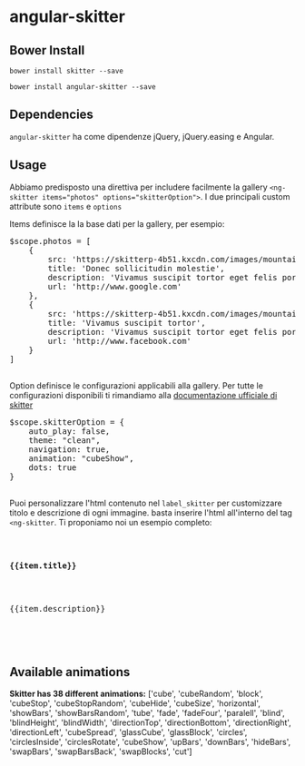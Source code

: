 # angular-skitter

## Bower Install

`bower install skitter --save`

`bower install angular-skitter --save`

## Dependencies

`angular-skitter` ha come dipendenze jQuery, jQuery.easing e Angular.

## Usage

Abbiamo predisposto una direttiva per includere facilmente la gallery `<ng-skitter items="photos" options="skitterOption">`. I due principali custom attribute sono `items` e `options`

Items definisce la la base dati per la gallery, per esempio:

<pre>$scope.photos = [
    {
        src: 'https://skitterp-4b51.kxcdn.com/images/mountains/3-sand-mountain-clouds.jpg',
        title: 'Donec sollicitudin molestie',
        description: 'Vivamus suscipit tortor eget felis porttitor volutpat. Donec sollicitudin molestie malesuada.',
        url: 'http://www.google.com'
    },
    {
        src: 'https://skitterp-4b51.kxcdn.com/images/mountains/4-landscape-with-tree-hills-and-lake.jpg',
        title: 'Vivamus suscipit tortor',
        description: 'Vivamus suscipit tortor eget felis porttitor volutpat. Donec sollicitudin molestie malesuada.',
        url: 'http://www.facebook.com'
    }
]
                </pre>

Option definisce le configurazioni applicabili alla gallery. Per tutte le configurazioni disponibili ti rimandiamo alla [documentazione ufficiale di skitter](https://skitter-slider.net/options.html)

<pre>$scope.skitterOption = {
    auto_play: false,
    theme: "clean",
    navigation: true,
    animation: "cubeShow",
    dots: true
}
                </pre>

Puoi personalizzare l'html contenuto nel `label_skitter` per customizzare titolo e descrizione di ogni immagine. basta inserire l'html all'interno del tag `<ng-skitter`. Ti proponiamo noi un esempio completo:

<pre ng-non-bindable=""><ng-skitter items="photos" options="skitterOption">
    <p><strong>{{item.title}}</strong></p>
    <p>{{item.description}}</p>
</ng-skitter>
                </pre>

## Available animations

**Skitter has 38 different animations:** ['cube', 'cubeRandom', 'block', 'cubeStop', 'cubeStopRandom', 'cubeHide', 'cubeSize', 'horizontal', 'showBars', 'showBarsRandom', 'tube', 'fade', 'fadeFour', 'paralell', 'blind', 'blindHeight', 'blindWidth', 'directionTop', 'directionBottom', 'directionRight', 'directionLeft', 'cubeSpread', 'glassCube', 'glassBlock', 'circles', 'circlesInside', 'circlesRotate', 'cubeShow', 'upBars', 'downBars', 'hideBars', 'swapBars', 'swapBarsBack', 'swapBlocks', 'cut']
